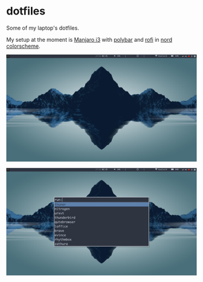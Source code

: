 # dotfiles
Some of my laptop's dotfiles.

My setup at the moment is [Manjaro i3](https://manjaro.org/community-editions/) with [polybar](https://github.com/jaagr/polybar) and [rofi](https://github.com/DaveDavenport/rofi) in [nord colorscheme](https://github.com/arcticicestudio/nord).

![scrot1](https://github.com/petter-a-kvalsvik/dotfiles/blob/master/Pictures/2017-12-27-023502_1920x1080_scrot.png)

![scrot2](https://github.com/petter-a-kvalsvik/dotfiles/blob/master/Pictures/2017-12-27-023537_1920x1080_scrot.png)
